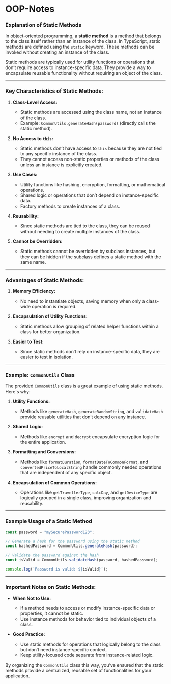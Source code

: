 # OOP-Notes

### Explanation of Static Methods

In object-oriented programming, a **static method** is a method that belongs to the class itself rather than an instance of the class. In TypeScript, static methods are defined using the `static` keyword. These methods can be invoked without creating an instance of the class. 

Static methods are typically used for utility functions or operations that don’t require access to instance-specific data. They provide a way to encapsulate reusable functionality without requiring an object of the class.

---

### Key Characteristics of Static Methods:

1. **Class-Level Access:**
   - Static methods are accessed using the class name, not an instance of the class.
   - Example: `CommonUtils.generateHash(password)` (directly calls the static method).

2. **No Access to `this`:**
   - Static methods don’t have access to `this` because they are not tied to any specific instance of the class.
   - They cannot access non-static properties or methods of the class unless an instance is explicitly created.

3. **Use Cases:**
   - Utility functions like hashing, encryption, formatting, or mathematical operations.
   - Shared logic or operations that don’t depend on instance-specific data.
   - Factory methods to create instances of a class.

4. **Reusability:**
   - Since static methods are tied to the class, they can be reused without needing to create multiple instances of the class.

5. **Cannot be Overridden:**
   - Static methods cannot be overridden by subclass instances, but they can be hidden if the subclass defines a static method with the same name.

---

### Advantages of Static Methods:

1. **Memory Efficiency:**
   - No need to instantiate objects, saving memory when only a class-wide operation is required.

2. **Encapsulation of Utility Functions:**
   - Static methods allow grouping of related helper functions within a class for better organization.

3. **Easier to Test:**
   - Since static methods don’t rely on instance-specific data, they are easier to test in isolation.

---

### Example: `CommonUtils` Class

The provided `CommonUtils` class is a great example of using static methods. Here's why:

1. **Utility Functions:**
   - Methods like `generateHash`, `generateRandomString`, and `validateHash` provide reusable utilities that don’t depend on any instance.

2. **Shared Logic:**
   - Methods like `encrypt` and `decrypt` encapsulate encryption logic for the entire application.

3. **Formatting and Conversions:**
   - Methods like `formatDuration`, `formatDateToCommonFormat`, and `convertedPriceToLocalString` handle commonly needed operations that are independent of any specific object.

4. **Encapsulation of Common Operations:**
   - Operations like `getTravellerType`, `calcDay`, and `getDeviceType` are logically grouped in a single class, improving organization and reusability.

---

### Example Usage of a Static Method

```typescript
const password = "mySecurePassword123";

// Generate a hash for the password using the static method
const hashedPassword = CommonUtils.generateHash(password);

// Validate the password against the hash
const isValid = CommonUtils.validateHash(password, hashedPassword);

console.log(`Password is valid: ${isValid}`);
```

---

### Important Notes on Static Methods:

- **When Not to Use:**
  - If a method needs to access or modify instance-specific data or properties, it cannot be static.
  - Use instance methods for behavior tied to individual objects of a class.

- **Good Practice:**
  - Use static methods for operations that logically belong to the class but don’t need instance-specific context.
  - Keep utility-focused code separate from instance-related logic.

By organizing the `CommonUtils` class this way, you’ve ensured that the static methods provide a centralized, reusable set of functionalities for your application.
